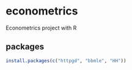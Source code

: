 # econometrics
Econometrics project with R


## packages
```R
install.packages(c("httpgd", "bbmle", "HH"))
```

